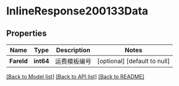 # InlineResponse200133Data

## Properties
Name | Type | Description | Notes
------------ | ------------- | ------------- | -------------
**FareId** | **int64** | 运费模板编号 | [optional] [default to null]

[[Back to Model list]](../README.md#documentation-for-models) [[Back to API list]](../README.md#documentation-for-api-endpoints) [[Back to README]](../README.md)

